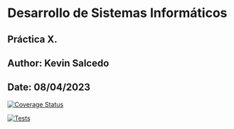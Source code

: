 # Desarrollo de Sistemas Informáticos 

## Práctica X. 
## Author: Kevin Salcedo
## Date: 08/04/2023

[![Coverage Status](https://coveralls.io/repos/github/Kevinss02/PlantillaTSUpdated/badge.svg?branch=main)](https://coveralls.io/github/Kevinss02/PlantillaTSUpdated?branch=main)

[![Tests](https://github.com/Kevinss02/PlantillaTSUpdated/actions/workflows/node.js.yml/badge.svg)](https://github.com/Kevinss02/PlantillaTSUpdated/actions/workflows/node.js.yml)
